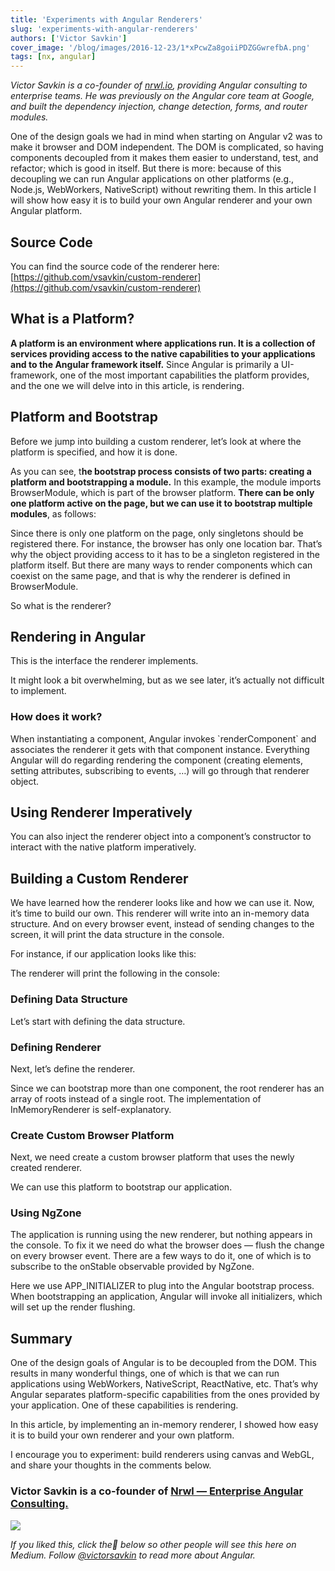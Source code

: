 ```yaml
---
title: 'Experiments with Angular Renderers'
slug: 'experiments-with-angular-renderers'
authors: ['Victor Savkin']
cover_image: '/blog/images/2016-12-23/1*xPcwZa8goiiPDZGGwrefbA.png'
tags: [nx, angular]
---
```


_Victor Savkin is a co-founder of_ [_nrwl.io_](https://goo.gl/v4nh0p)_, providing Angular consulting to enterprise teams. He was previously on the Angular core team at Google, and built the dependency injection, change detection, forms, and router modules._

One of the design goals we had in mind when starting on Angular v2 was to make it browser and DOM independent. The DOM is complicated, so having components decoupled from it makes them easier to understand, test, and refactor; which is good in itself. But there is more: because of this decoupling we can run Angular applications on other platforms (e.g., Node.js, WebWorkers, NativeScript) without rewriting them. In this article I will show how easy it is to build your own Angular renderer and your own Angular platform.

## Source Code

You can find the source code of the renderer here: [https://github.com/vsavkin/custom-renderer](https://github.com/vsavkin/custom-renderer)

## What is a Platform?

**A platform is an environment where applications run. It is a collection of services providing access to the native capabilities to your applications and to the Angular framework itself.** Since Angular is primarily a UI-framework, one of the most important capabilities the platform provides, and the one we will delve into in this article, is rendering.

## Platform and Bootstrap

Before we jump into building a custom renderer, let’s look at where the platform is specified, and how it is done.

As you can see, t**he bootstrap process consists of two parts: creating a platform and bootstrapping a module.** In this example, the module imports BrowserModule, which is part of the browser platform. **There can be only one platform active on the page, but we can use it to bootstrap multiple modules**, as follows:

Since there is only one platform on the page, only singletons should be registered there. For instance, the browser has only one location bar. That’s why the object providing access to it has to be a singleton registered in the platform itself. But there are many ways to render components which can coexist on the same page, and that is why the renderer is defined in BrowserModule.

So what is the renderer?

## Rendering in Angular

This is the interface the renderer implements.

It might look a bit overwhelming, but as we see later, it’s actually not difficult to implement.

### How does it work?

When instantiating a component, Angular invokes \`renderComponent\` and associates the renderer it gets with that component instance. Everything Angular will do regarding rendering the component (creating elements, setting attributes, subscribing to events, …) will go through that renderer object.

## Using Renderer Imperatively

You can also inject the renderer object into a component’s constructor to interact with the native platform imperatively.

## Building a Custom Renderer

We have learned how the renderer looks like and how we can use it. Now, it’s time to build our own. This renderer will write into an in-memory data structure. And on every browser event, instead of sending changes to the screen, it will print the data structure in the console.

For instance, if our application looks like this:

The renderer will print the following in the console:

### Defining Data Structure

Let’s start with defining the data structure.

### Defining Renderer

Next, let’s define the renderer.

Since we can bootstrap more than one component, the root renderer has an array of roots instead of a single root. The implementation of InMemoryRenderer is self-explanatory.

### Create Custom Browser Platform

Next, we need create a custom browser platform that uses the newly created renderer.

We can use this platform to bootstrap our application.

### Using NgZone

The application is running using the new renderer, but nothing appears in the console. To fix it we need do what the browser does — flush the change on every browser event. There are a few ways to do it, one of which is to subscribe to the onStable observable provided by NgZone.

Here we use APP_INITIALIZER to plug into the Angular bootstrap process. When bootstrapping an application, Angular will invoke all initializers, which will set up the render flushing.

## Summary

One of the design goals of Angular is to be decoupled from the DOM. This results in many wonderful things, one of which is that we can run applications using WebWorkers, NativeScript, ReactNative, etc. That’s why Angular separates platform-specific capabilities from the ones provided by your application. One of these capabilities is rendering.

In this article, by implementing an in-memory renderer, I showed how easy it is to build your own renderer and your own platform.

I encourage you to experiment: build renderers using canvas and WebGL, and share your thoughts in the comments below.

### Victor Savkin is a co-founder of [Nrwl — Enterprise Angular Consulting.](http://nrwl.io)

![](/blog/images/2016-12-23/1*s76h75v7CB7g4EuxVNaGkg.avif)

_If you liked this, click the💚 below so other people will see this here on Medium. Follow_ [_@victorsavkin_](http://twitter.com/victorsavkin) _to read more about Angular._
